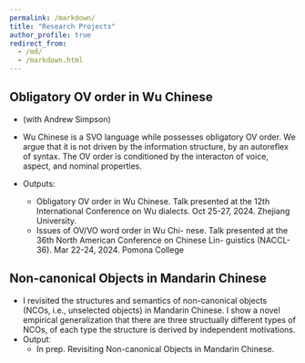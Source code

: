 ```yaml
---
permalink: /markdown/
title: "Research Projects"
author_profile: true
redirect_from: 
  - /md/
  - /markdown.html
---
```

## Obligatory OV order in Wu Chinese
* (with Andrew Simpson)
* Wu Chinese is a SVO language while possesses obligatory OV order. We argue that it is not driven by the information structure, by an autoreflex of syntax. The OV order is conditioned by the interacton of voice, aspect, and nominal properties.

* Outputs:
  * Obligatory OV order in Wu Chinese. Talk presented at the 12th International Conference on Wu dialects. Oct 25-27, 2024. Zhejiang University.
  * Issues of OV/VO word order in Wu Chi- nese. Talk presented at the 36th North American Conference on Chinese Lin- guistics (NACCL-36). Mar 22-24, 2024. Pomona College
## Non-canonical Objects in Mandarin Chinese
* I revisited the structures and semantics of non-canonical objects (NCOs, i.e., unselected objects) in Mandarin Chinese. I show a novel empirical generalization that there are three structually different types of NCOs, of each type the structure is derived by independent motivations. 
* Outputː
  * In prep. Revisiting Non-canonical Objects in Mandarin Chinese.


